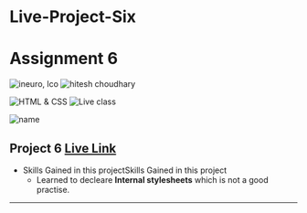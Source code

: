 # Live-Project-Six

# Assignment 6

![ineuro, lco](https://img.shields.io/badge/iNeuron-LCO-green)
![hitesh choudhary](https://img.shields.io/badge/Hitesh--Choudhary-Full--stack--JS--bootcamp-red)

![HTML & CSS](https://img.shields.io/badge/HTML-CSS-orange)
![Live class](https://img.shields.io/badge/LIVE--CLASS-PROJECT--6-lightgrey)

![name](https://img.shields.io/badge/Sana--Quazi)

## Project 6 [Live Link]()

- Skills Gained in this projectSkills Gained in this project
  - Learned to decleare **Internal stylesheets** which is not a good practise.

---

